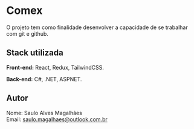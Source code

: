 # Comex

O projeto tem como finalidade desenvolver a capacidade de se trabalhar com git e github.

## Stack utilizada

**Front-end:** React, Redux, TailwindCSS.

**Back-end:** C#, .NET, ASPNET.

## Autor

Nome: Saulo Alves Magalhães  
Email: saulo.magalhaes@outlook.com.br
